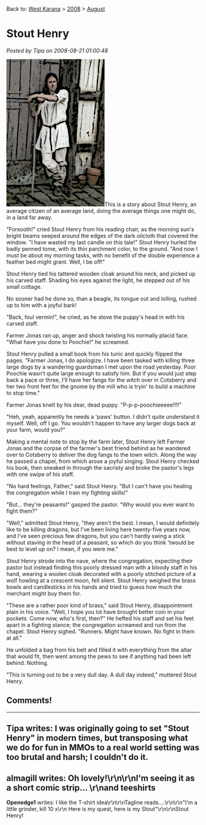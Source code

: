 Back to: [West Karana](/posts/westkarana.md) > [2008](/posts/2008/westkarana.md) > [August](./westkarana.md)
# Stout Henry

*Posted by Tipa on 2008-08-21 01:00:48*

![](../../../uploads/2008/08/stouthenry.jpg "stouthenry")This is a story about Stout Henry, an average citizen of an average land, doing the average things one might do, in a land far away.

"Forsooth!" cried Stout Henry from his reading chair, as the morning sun's bright beams seeped around the edges of the dark oilcloth that covered the window. "I have wasted my last candle on this tale!" Stout Henry hurled the badly penned tome, with its thin parchment color, to the ground. "And now I must be about my morning tasks, with no benefit of the double experience a feather bed might grant. Well, I be off!"

Stout Henry tied his tattered wooden cloak around his neck, and picked up his carved staff. Shading his eyes against the light, he stepped out of his small cottage.

No sooner had he done so, than a beagle, its tongue out and lolling, rushed up to him with a joyful bark!

"Back, foul vermin!", he cried, as he stove the puppy's head in with his carved staff.

Farmer Jonas ran up, anger and shock twisting his normally placid face. "What have you done to Poochie!" he screamed.

Stout Henry pulled a small book from his tunic and quickly flipped the pages. "Farmer Jonas, I do apologize. I have been tasked with killing three large dogs by a wandering guardsman I met upon the road yesterday. Poor Poochie wasn't quite large enough to satisfy him. But if you would just step back a pace or three, I'll have her fangs for the witch over in Cotsberry and her two front feet for the gnome by the mill who is tryin' to build a machine to stop time."

Farmer Jonas knelt by his dear, dead puppy. "P-p-p-poochieeeee!!!!"

"Heh, yeah, apparently he needs a 'paws' button. I didn't quite understand it myself. Well, off I go. You wouldn't happen to have any larger dogs back at your farm, would you?"

Making a mental note to stop by the farm later, Stout Henry left Farmer Jonas and the corpse of the farmer's best friend behind as he wandered over to Cotsberry to deliver the dog fangs to the town witch. Along the way he passed a chapel, from which arose a joyful singing. Stout Henry checked his book, then sneaked in through the sacristy and broke the pastor's legs with one swipe of his staff.

"No hard feelings, Father," said Stout Henry. "But I can't have you healing the congregation while I train my fighting skills!"

"But... they're peasants!" gasped the pastor. "Why would you ever want to fight them?"

"Well," admitted Stout Henry, "they aren't the best. I mean, I would definitely like to be killing dragons, but I've been living here twenty-five years now, and I've seen precious few dragons, but you can't hardly swing a stick without staving in the head of a peasant, so which do you think 'twould be best to level up on? I mean, if you were me."

Stout Henry strode into the nave, where the congregation, expecting their pastor but instead finding this poorly dressed man with a bloody staff in his hand, wearing a woolen cloak decorated with a poorly stitched picture of a wolf howling at a crescent moon, fell silent. Stout Henry weighed the brass bowls and candlesticks in his hands and tried to guess how much the merchant might buy them for.

"These are a rather poor kind of brass," said Stout Henry, disappointment plain in his voice. "Well, I hope you lot have brought better coin in your pockets. Come now, who's first, then?" He hefted his staff and set his feet apart in a fighting stance; the congregation screamed and run from the chapel. Stout Henry sighed. "Runners. Might have known. No fight in them at all."

He unfolded a bag from his belt and filled it with everything from the altar that would fit, then went among the pews to see if anything had been left behind. Nothing.

"This is turning out to be a very dull day. A dull day indeed," muttered Stout Henry.

## Comments!
---
**Tipa** writes: I was originally going to set "Stout Henry" in modern times, but transposing what we do for fun in MMOs to a real world setting was too brutal and harsh; I couldn't do it.
---
**almagill** writes: Oh lovely!\r\n\r\nI'm seeing it as a short comic strip... \r\nand teeshirts
---
**Openedge1** writes: I like the T-shirt idea\r\n\r\nTagline reads....\r\n\r\n"I'm a little grinder, kill 10 x\r\n Here is my quest, here is my Stout"\r\n\r\nStout Henry!
